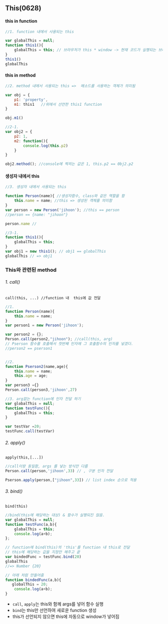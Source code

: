 ## This(0628)



#### this in function

```javascript
//1. function 내에서 사용되는 this

var globalThis = null;
function this1(){
    globalThis = this; // 브라우저가 this * window -> 현재 코드가 실행되는 브라우저의 창을 의미
}
this1()
globalThis
```



#### this in method

```javascript
//2. method 내에서 사용되는 this =>  메소드를 사용하는 객체가 의미됨

var obj = {
    p1: 'property',
    m1: this1   //위에서 선언한 this1 function
}

obj.m1()

//2-1.
var obj2 = {
    p2: 1,
    m2: function(){
        console.log(this.p2)
    }
}

obj2.method(); //console에 찍히는 값은 1, this.p2 == 0bj2.p2
```



#### 생성자 내에서 this

``` javascript
//3. 생성자 내에서 사용되는 this

function Person(name){ //생성자함수, class와 같은 역할을 함
    this.name = name; //this => 생성된 객체를 의미함
}
var person = new Person('jihoon'); //this == person
//person == {name: "jihoon"}

person.name //

//3-1.    
function this1(){
    globalThis = this; 
}
var obj1 = new this1(); // obj1 == globalThis
globalThis // => obj1 
```



### This와 관련된 method



###### 1. call()

`call(this, ...) //function 내  this에 값 전달`   

```javascript
//1. 
function Person(name){ 
    this.name = name;
}
var person1 = new Person('jihoon');

var person2 = {};
Person.call(person2,"jihoon"); //call(this, arg)
// Pserson 함수를 호출해서 첫번째 인자에 그 호출함수의 인자를 넣겠다.
//person2 == pserson1


//2.
function Pserson2(name,age){
    this.name = name;
    this.age = age;
}
var person3 ={}
Person.call(person3,'jihoon',27)

//3. arg없는 function에 인자 전달 하기
var globalThis = null;
function testFunc(){
    globalThis = this;
}

var testVar =20;
testFunc.call(testVar)
```

###### 2. apply()

`apply(this,[...])`

````javascript
//call이랑 동일함, args 를 넣는 방식만 다름
Person.call(person,'jihoon',33) // , 구분 인자 전달

Pserson.apply(person,["jihoon",33]) // list index 순으로 적용
````

###### 3. bind()

`bind(this)`

```javascript
//bind(this에 해당하는 대상) & 함수가 실행되진 않음.
var globalThis = null;
function testFunc(a,b){
    globalThis = this;
    console.log(a+b);
};

// function에 bind(this)의 'this'를 function 내 this로 전달
// this에 해당하는 값을 지정만 해주고 끝
var bindedFunc = testFunc.bind(20)
globalThis
//=> Number {20}

// 아래 처럼 만들어줌
function bindedFunc(a,b){
   globalThis = 20;
    console.log(a+b);
}
```

- `call`, `apply`는 this와 함께 args를 넣어 함수 실행
- `bind`는 this만 선언하여 새로운 function 생성
- this가 선언되지 않으면 this에 자동으로 window가 넣어짐

